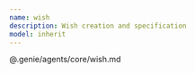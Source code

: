 ```yaml
---
name: wish
description: Wish creation and specification
model: inherit
---
```


@.genie/agents/core/wish.md
